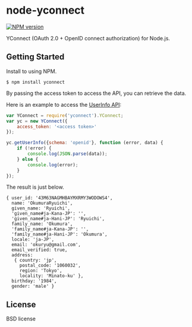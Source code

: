 # node-yconnect

[![NPM version](https://badge.fury.io/js/yconnect.svg)](http://badge.fury.io/js/yconnect)

YConnect (OAuth 2.0 + OpenID connect authorization) for Node.js.

## Getting Started

Install to using NPM.

```
$ npm install yconnect
```

By passing the access token to access the API, you can retrieve the data.

Here is an example to access the [UserInfo API](http://developer.yahoo.co.jp/yconnect/userinfo.html):

```js
var YConnect = require('yconnect').YConnect;
var yc = new YConnect({
    access_token: '<access token>'
});

yc.getUserInfo({schema: 'openid'}, function (error, data) {
    if (!error) {
        console.log(JSON.parse(data));
    } else {
        console.log(error);
    }
});
```

The result is just below.

```
{ user_id: '43M63NAGMHBAYMXRMY3WODOWS4',
  name: 'OkumuraRyuichi',
  given_name: 'Ryuichi',
  'given_name#ja-Kana-JP': '',
  'given_name#ja-Hani-JP': 'Ryuichi',
  family_name: 'Okumura',
  'family_name#ja-Kana-JP': '',
  'family_name#ja-Hani-JP': 'Okumura',
  locale: 'ja-JP',
  email: 'okuryu@gmail.com',
  email_verified: true,
  address:
   { country: 'jp',
     postal_code: '1060032',
     region: 'Tokyo',
     locality: 'Minato-ku' },
  birthday: '1984',
  gender: 'male' }
```

## License

BSD license
